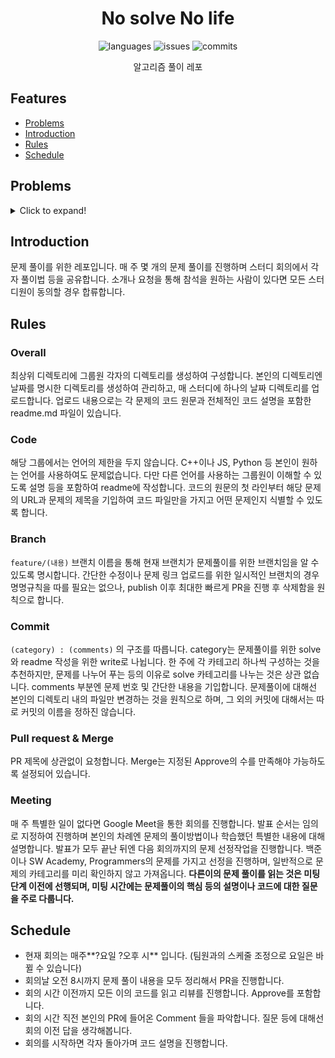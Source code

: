 <div align="center">

# No solve No life

![languages](https://img.shields.io/github/languages/count/TeamWon1/demo-repository)
![issues](https://img.shields.io/github/issues-pr/TeamWon1/demo-repository)
![commits](https://img.shields.io/github/commit-activity/m/TeamWon1/demo-repository)

알고리즘 풀이 레포

</div>

## Features

- [Problems](#Problems)
- [Introduction](#Introduction)
- [Rules](#Rules)
- [Schedule](#Schedule)

## Problems

<details>
  <summary>Click to expand!</summary>

### 250818

- [회전 초밥](https://www.acmicpc.net/problem/2531)
- [테트로미노](https://www.acmicpc.net/problem/14500)
- [회의실 배정](https://www.acmicpc.net/problem/1931)
- [전화번호 목록](https://www.acmicpc.net/problem/5052)

<details>
  <summary>이전 주 문제들!</summary>

### 250812

- [토마토](https://www.acmicpc.net/problem/7576)
- [두용액](https://www.acmicpc.net/problem/2470)
- [합분해](https://www.acmicpc.net/problem/2225)
- [연구소](https://www.acmicpc.net/problem/14502)

### 250805

- [효율적인 해킹](https://www.acmicpc.net/problem/1325)
- [정수삼각형](https://www.acmicpc.net/problem/1932)
- [Fly me to the Alpha Centauri](https://www.acmicpc.net/problem/1011)
- [01타일](https://www.acmicpc.net/problem/1904)

### 250729

- [ATM](https://www.acmicpc.net/problem/11399)
- [어린왕자](https://www.acmicpc.net/problem/1004)
- [DFS와 BFS](https://www.acmicpc.net/problem/1260)
- [두 수의 합](https://www.acmicpc.net/problem/3273)

### 250629

- [TEST](https://www.acmicpc.net/problem/17615)
- [TEST](https://www.acmicpc.net/problem/2096)
- [TEST](https://www.acmicpc.net/problem/20057)
- [TEST](https://www.acmicpc.net/problem/10942)
- [TEST](https://www.acmicpc.net/problem/15903)
</details>
</details>

## Introduction

문제 풀이를 위한 레포입니다. 매 주 몇 개의 문제 풀이를 진행하며 스터디 회의에서 각자 풀이법 등을 공유합니다. 소개나 요청을 통해 참석을 원하는 사람이 있다면 모든 스터디원이 동의할 경우 합류합니다.

## Rules

### Overall

최상위 디렉토리에 그룹원 각자의 디렉토리를 생성하여 구성합니다. 본인의 디렉토리엔 날짜를 명시한 디렉토리를 생성하여 관리하고, 매 스터디에 하나의 날짜 디렉토리를 업로드합니다. 업로드 내용으로는 각 문제의 코드 원문과 전체적인 코드 설명을 포함한 readme.md 파일이 있습니다.

### Code

해당 그룹에서는 언어의 제한을 두지 않습니다. C++이나 JS, Python 등 본인이 원하는 언어를 사용하여도 문제없습니다. 다만 다른 언어를 사용하는 그룹원이 이해할 수 있도록 설명 등을 포함하여 readme에 작성합니다. 코드의 원문의 첫 라인부터 해당 문제의 URL과 문제의 제목을 기입하여 코드 파일만을 가지고 어떤 문제인지 식별할 수 있도록 합니다.

### Branch

`feature/(내용)` 브랜치 이름을 통해 현재 브랜치가 문제풀이를 위한 브랜치임을 알 수 있도록 명시합니다. 간단한 수정이나 문제 링크 업로드를 위한 일시적인 브랜치의 경우 명명규칙을 따를 필요는 없으나, publish 이후 최대한 빠르게 PR을 진행 후 삭제함을 원칙으로 합니다.

### Commit

`(category) : (comments)` 의 구조를 따릅니다. category는 문제풀이를 위한 solve와 readme 작성을 위한 write로 나뉩니다. 한 주에 각 카테고리 하나씩 구성하는 것을 추천하지만, 문제를 나누어 푸는 등의 이유로 solve 카테고리를 나누는 것은 상관 없습니다. comments 부분엔 문제 번호 및 간단한 내용을 기입합니다. 문제풀이에 대해선 본인의 디렉토리 내의 파일만 변경하는 것을 원칙으로 하며, 그 외의 커밋에 대해서는 따로 커밋의 이름을 정하진 않습니다.

### Pull request & Merge

PR 제목에 상관없이 요청합니다. Merge는 지정된 Approve의 수를 만족해야 가능하도록 설정되어 있습니다.

### Meeting

매 주 특별한 일이 없다면 Google Meet을 통한 회의를 진행합니다. 발표 순서는 임의로 지정하여 진행하며 본인의 차례엔 문제의 풀이방법이나 학습했던 특별한 내용에 대해 설명합니다. 발표가 모두 끝난 뒤엔 다음 회의까지의 문제 선정작업을 진행합니다. 백준이나 SW Academy, Programmers의 문제를 가지고 선정을 진행하며, 일반적으로 문제의 카테고리를 미리 확인하지 않고 가져옵니다. **다른이의 문제 풀이를 읽는 것은 미팅단계 이전에 선행되며, 미팅 시간에는 문제풀이의 핵심 등의 설명이나 코드에 대한 질문을 주로 다룹니다.**

## Schedule

- 현재 회의는 매주**?요일 ?오후 시** 입니다. (팀원과의 스케줄 조정으로 요일은 바뀔 수 있습니다)
- 회의날 오전 8시까지 문제 풀이 내용을 모두 정리해서 PR을 진행합니다.
- 회의 시간 이전까지 모든 이의 코드를 읽고 리뷰를 진행합니다. Approve를 포함합니다.
- 회의 시간 직전 본인의 PR에 들어온 Comment 들을 파악합니다. 질문 등에 대해선 회의 이전 답을 생각해봅니다.
- 회의를 시작하면 각자 돌아가며 코드 설명을 진행합니다.

